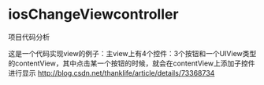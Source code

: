 # iosChangeViewcontroller
项目代码分析

这是一个代码实现view的例子：主view上有4个控件：3个按钮和一个UIView类型的contentView，其中点击某一个按钮的时候，就会在contentView上添加子控件进行显示
http://blog.csdn.net/thanklife/article/details/73368734
